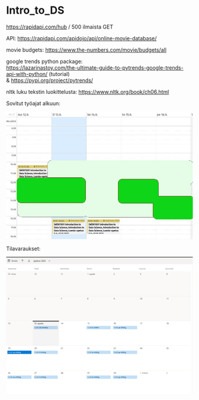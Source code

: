 # Intro_to_DS

https://rapidapi.com/hub / 500 ilmaista GET

API: https://rapidapi.com/apidojo/api/online-movie-database/

movie budgets: https://www.the-numbers.com/movie/budgets/all

google trends python package:  
https://lazarinastoy.com/the-ultimate-guide-to-pytrends-google-trends-api-with-python/ (tutorial)  
& https://pypi.org/project/pytrends/

nltk luku tekstin luokittelusta: https://www.nltk.org/book/ch06.html

Sovitut työajat alkuun:

![](./misc/projekti_tyoajat.png)

Tilavaraukset:

![](./misc/tilavaraukset.png)
